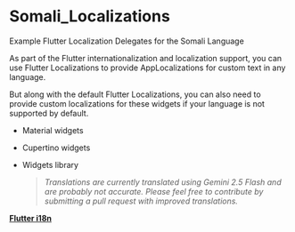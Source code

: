 # Somali_Localizations

Example Flutter Localization Delegates for the Somali Language


As part of the Flutter internationalization and localization support, you can use Flutter Localizations to provide AppLocalizations for custom text in any language.

But along with the default Flutter Localizations, you can also need to provide custom localizations for these widgets if your language is not supported by default.

- Material widgets
- Cupertino widgets
- Widgets library

  > _Translations are currently translated using Gemini 2.5 Flash and are probably not accurate. Please feel free to contribute by submitting a pull request with improved translations._



**[Flutter i18n](https://docs.flutter.dev/ui/accessibility-and-internationalization/internationalization)**